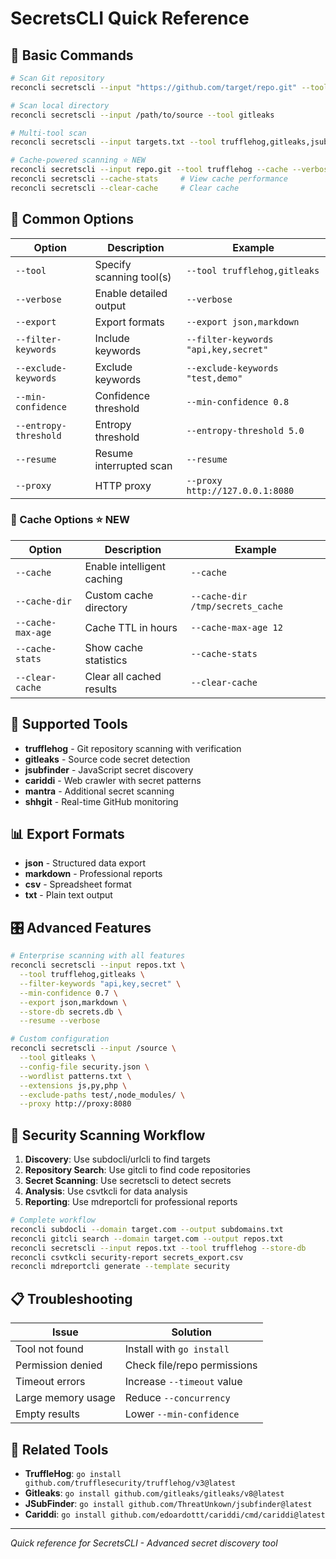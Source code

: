 # SecretsCLI Quick Reference

## 🚀 Basic Commands

```bash
# Scan Git repository
reconcli secretscli --input "https://github.com/target/repo.git" --tool trufflehog

# Scan local directory
reconcli secretscli --input /path/to/source --tool gitleaks

# Multi-tool scan
reconcli secretscli --input targets.txt --tool trufflehog,gitleaks,jsubfinder

# Cache-powered scanning ⭐ NEW
reconcli secretscli --input repo.git --tool trufflehog --cache --verbose
reconcli secretscli --cache-stats     # View cache performance
reconcli secretscli --clear-cache     # Clear cache
```

## 🎯 Common Options

| Option | Description | Example |
|--------|-------------|---------|
| `--tool` | Specify scanning tool(s) | `--tool trufflehog,gitleaks` |
| `--verbose` | Enable detailed output | `--verbose` |
| `--export` | Export formats | `--export json,markdown` |
| `--filter-keywords` | Include keywords | `--filter-keywords "api,key,secret"` |
| `--exclude-keywords` | Exclude keywords | `--exclude-keywords "test,demo"` |
| `--min-confidence` | Confidence threshold | `--min-confidence 0.8` |
| `--entropy-threshold` | Entropy threshold | `--entropy-threshold 5.0` |
| `--resume` | Resume interrupted scan | `--resume` |
| `--proxy` | HTTP proxy | `--proxy http://127.0.0.1:8080` |

### 🚀 Cache Options ⭐ NEW

| Option | Description | Example |
|--------|-------------|---------|
| `--cache` | Enable intelligent caching | `--cache` |
| `--cache-dir` | Custom cache directory | `--cache-dir /tmp/secrets_cache` |
| `--cache-max-age` | Cache TTL in hours | `--cache-max-age 12` |
| `--cache-stats` | Show cache statistics | `--cache-stats` |
| `--clear-cache` | Clear all cached results | `--clear-cache` |

## 🔧 Supported Tools

- **trufflehog** - Git repository scanning with verification
- **gitleaks** - Source code secret detection
- **jsubfinder** - JavaScript secret discovery
- **cariddi** - Web crawler with secret patterns
- **mantra** - Additional secret scanning
- **shhgit** - Real-time GitHub monitoring

## 📊 Export Formats

- **json** - Structured data export
- **markdown** - Professional reports
- **csv** - Spreadsheet format
- **txt** - Plain text output

## 🎛️ Advanced Features

```bash
# Enterprise scanning with all features
reconcli secretscli --input repos.txt \
  --tool trufflehog,gitleaks \
  --filter-keywords "api,key,secret" \
  --min-confidence 0.7 \
  --export json,markdown \
  --store-db secrets.db \
  --resume --verbose

# Custom configuration
reconcli secretscli --input /source \
  --tool gitleaks \
  --config-file security.json \
  --wordlist patterns.txt \
  --extensions js,py,php \
  --exclude-paths test/,node_modules/ \
  --proxy http://proxy:8080
```

## 🚨 Security Scanning Workflow

1. **Discovery**: Use subdocli/urlcli to find targets
2. **Repository Search**: Use gitcli to find code repositories
3. **Secret Scanning**: Use secretscli to detect secrets
4. **Analysis**: Use csvtkcli for data analysis
5. **Reporting**: Use mdreportcli for professional reports

```bash
# Complete workflow
reconcli subdocli --domain target.com --output subdomains.txt
reconcli gitcli search --domain target.com --output repos.txt
reconcli secretscli --input repos.txt --tool trufflehog --store-db
reconcli csvtkcli security-report secrets_export.csv
reconcli mdreportcli generate --template security
```

## 📋 Troubleshooting

| Issue | Solution |
|-------|----------|
| Tool not found | Install with `go install` |
| Permission denied | Check file/repo permissions |
| Timeout errors | Increase `--timeout` value |
| Large memory usage | Reduce `--concurrency` |
| Empty results | Lower `--min-confidence` |

## 🔗 Related Tools

- **TruffleHog**: `go install github.com/trufflesecurity/trufflehog/v3@latest`
- **Gitleaks**: `go install github.com/gitleaks/gitleaks/v8@latest`
- **JSubFinder**: `go install github.com/ThreatUnkown/jsubfinder@latest`
- **Cariddi**: `go install github.com/edoardottt/cariddi/cmd/cariddi@latest`

---

*Quick reference for SecretsCLI - Advanced secret discovery tool*
